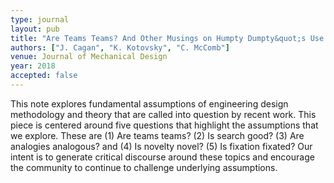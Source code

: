```yaml
---
type: journal
layout: pub
title: "Are Teams Teams? And Other Musings on Humpty Dumpty&quot;s Use of Language In The Design World"
authors: ["J. Cagan", "K. Kotovsky", "C. McComb"]
venue: Journal of Mechanical Design
year: 2018
accepted: false
---
```

This note explores fundamental assumptions of engineering design methodology and theory that are called into question by recent work. This piece is centered around five questions that highlight the assumptions that we explore. These are (1) Are teams teams? (2) Is search good? (3) Are analogies analogous? and (4) Is novelty novel? (5) Is fixation fixated?  Our intent is to generate critical discourse around these topics and encourage the community to continue to challenge underlying assumptions.
